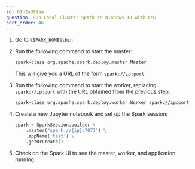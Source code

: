 ```yaml
---
id: 61b2ad91aa
question: Run Local Cluster Spark in Windows 10 with CMD
sort_order: 46
---
```


1. Go to `%SPARK_HOME%\bin`

2. Run the following command to start the master:

   ```bash
   spark-class org.apache.spark.deploy.master.Master
   ```
   
   This will give you a URL of the form `spark://ip:port`.

3. Run the following command to start the worker, replacing `spark://ip:port` with the URL obtained from the previous step:

   ```bash
   spark-class org.apache.spark.deploy.worker.Worker spark://ip:port
   ```

4. Create a new Jupyter notebook and set up the Spark session:

   ```python
   spark = SparkSession.builder \
       .master("spark://{ip}:7077") \
       .appName('test') \
       .getOrCreate()
   ```

5. Check on the Spark UI to see the master, worker, and application running.